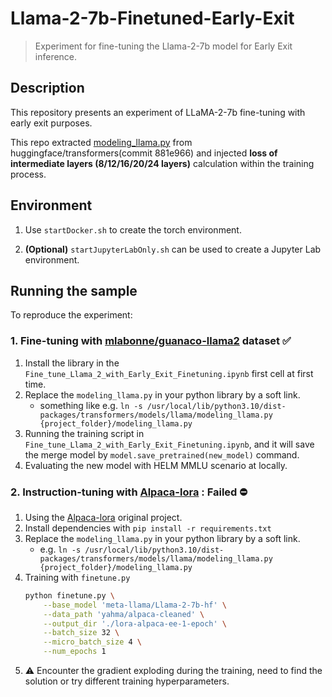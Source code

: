 # Llama-2-7b-Finetuned-Early-Exit
> Experiment for fine-tuning the Llama-2-7b model for Early Exit inference.

## Description

This repository presents an experiment of LLaMA-2-7b fine-tuning with early exit purposes.

This repo extracted [modeling_llama.py](https://github.com/huggingface/transformers/blob/881e966aced6f0f208f43d7b7e7e55bc680f8fa5/src/transformers/models/llama/modeling_llama.py) from huggingface/transformers(commit 881e966) and injected **loss of intermediate layers (8/12/16/20/24 layers)** calculation within the training process.

## Environment

1. Use `startDocker.sh` to create the torch environment.

2. **(Optional)** `startJupyterLabOnly.sh` can be used to create a Jupyter Lab environment.

## Running the sample

To reproduce the experiment:

### 1. Fine-tuning with [mlabonne/guanaco-llama2](https://huggingface.co/datasets/mlabonne/guanaco-llama2) dataset ✅
1. Install the library in the `Fine_tune_Llama_2_with_Early_Exit_Finetuning.ipynb` first cell at first time.
2. Replace the `modeling_llama.py` in your python library by a soft link.
   - something like e.g. `ln -s /usr/local/lib/python3.10/dist-packages/transformers/models/llama/modeling_llama.py {project_folder}/modeling_llama.py`
3. Running the training script in `Fine_tune_Llama_2_with_Early_Exit_Finetuning.ipynb`, and it will save the merge model by `model.save_pretrained(new_model)` command.
4. Evaluating the new model with HELM MMLU scenario at locally.

### 2. Instruction-tuning with [Alpaca-lora](https://github.com/tloen/alpaca-lora) : Failed ⛔

1. Using the [Alpaca-lora](https://github.com/tloen/alpaca-lora) original project.
2. Install dependencies with `pip install -r requirements.txt`
3. Replace the `modeling_llama.py` in your python library by a soft link.
   - e.g. `ln -s /usr/local/lib/python3.10/dist-packages/transformers/models/llama/modeling_llama.py {project_folder}/modeling_llama.py`
4. Training with `finetune.py`
    ```bash
    python finetune.py \
        --base_model 'meta-llama/Llama-2-7b-hf' \
        --data_path 'yahma/alpaca-cleaned' \
        --output_dir './lora-alpaca-ee-1-epoch' \
        --batch_size 32 \
        --micro_batch_size 4 \
        --num_epochs 1
    ```
5. ⚠️ Encounter the gradient exploding during the training, need to find the solution or try different training hyperparameters.
